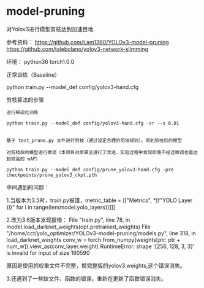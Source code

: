 # model-pruning
对Yolov3进行模型剪枝达到加速目地.

参考资料：
https://github.com/Lam1360/YOLOv3-model-pruning
https://github.com/talebolano/yolov3-network-slimming


环境：
python36  torch1.0.0



正常训练（Baseline）

python train.py --model_def config/yolov3-hand.cfg


剪枝算法的步骤

    进行稀疏化训练

    python train.py --model_def config/yolov3-hand.cfg -sr --s 0.01


    基于 test_prune.py 文件进行剪枝（通过设定合理的剪枝规则），得到剪枝后的模型

    对剪枝后的模型进行微调（本项目对原算法进行了改进，实验过程中发现即使不经过微调也能达到较高的 mAP）

    python train.py --model_def config/prune_yolov3-hand.cfg -pre checkpoints/prune_yolov3_ckpt.pth


中间遇到的问题：

1.当版本为3.5时，train.py报错，metric_table = [["Metrics", *[f"YOLO Layer {i}" for i in range(len(model.yolo_layers))]]]

2.改为3.6版本发现报错：
  File "train.py", line 78, in <module>
    model.load_darknet_weights(opt.pretrained_weights)
  File "/home/cct/yolo_optimizer/YOLOv3-model-pruning/models.py", line 318, in load_darknet_weights
    conv_w = torch.from_numpy(weights[ptr: ptr + num_w]).view_as(conv_layer.weight)
RuntimeError: shape '[256, 128, 3, 3]' is invalid for input of size 160590

原因是使用的权重文件不完整，换完整版的yolov3.weights,这个错误消失。

3.还遇到了一些缺文件、函数的错误，重新在更新了函数错误消失。


